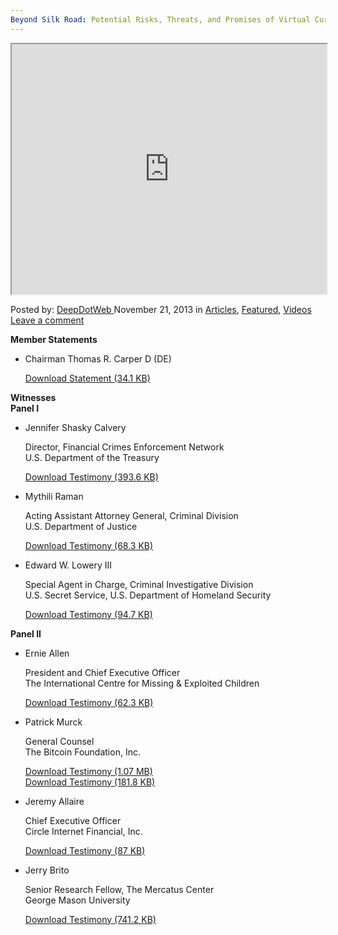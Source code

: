 ```yaml
---
Beyond Silk Road: Potential Risks, Threats, and Promises of Virtual Currencies
---
```

<article class="post-listing post-1711 post type-post status-publish format-standard has-post-thumbnail hentry category-articles category-deepdot-news category-videos tag-currencies tag-potential tag-promises tag-risks tag-road tag-silk tag-threats tag-virtual tie_video">
    <div class="single-post-video">
    <iframe src="http://www.senate.gov/isvp/?comm=govtaff&type=arch&stt=930&filename=govtaff111813&auto_play=false&poster=http%3A%2F%2Fwww%2Ehsgac%2Esenate%2Egov%2Fimages%2Fvideo%2Dposter%2Dflash%2Dfit%2Epng" width="100%" height="400"></iframe> </div>
    <div class="post-inner">
    <p class="post-meta">
    <span>Posted by: <a href="https://www.deepdotweb.com/author/admin/" title="">DeepDotWeb </a></span>
    <span>November 21, 2013</span>
    <span>in <a href="https://www.deepdotweb.com/category/articles/" rel="category tag">Articles</a>, <a href="https://www.deepdotweb.com/category/deepdot-news/" rel="category tag">Featured</a>, <a href="https://www.deepdotweb.com/category/videos/" rel="category tag">Videos</a></span>
    <span><a href="https://www.deepdotweb.com/2013/11/21/beyond-silk-road-potential-risks-threats-and-promises-of-virtual-currencies/#respond">Leave a comment</a></span>
    </p>
    <div class="clear"></div>
    <div class="entry">
    <section><strong>Member Statements</strong></p>
    <ul>
    <li>
    <div id="vcard-Thomas-R.-Carper">Chairman Thomas R. Carper D (DE)</div>
    <p><a href="http://www.hsgac.senate.gov/download/?id=a8de9c3e-c568-4d85-bd3c-1c2365695c47">Download Statement (34.1 KB)</a></li>
    </ul>
    </section>
    <p><strong>Witnesses</strong><br/>
    <strong> Panel I</strong></p>
    <ul>
    <li>
    <div>
    <p>Jennifer Shasky Calvery</p>
    <div>Director, Financial Crimes Enforcement Network</div>
    <div>U.S. Department of the Treasury</div>
    <div></div>
    </div>
    <p><a href="http://www.hsgac.senate.gov/download/?id=e92d0cf1-9df0-44d9-b25a-d734547c0c30">Download Testimony (393.6 KB)</a></li>
    <li>
    <div>
    <p>Mythili Raman</p>
    <div>Acting Assistant Attorney General, Criminal Division</div>
    <div>U.S. Department of Justice</div>
    <div></div>
    </div>
    <p><a href="http://www.hsgac.senate.gov/download/?id=ac50a1af-cc98-4b04-be13-a7522ea7a70d">Download Testimony (68.3 KB)</a></li>
    <li>
    <div>
    <p>Edward W. Lowery III</p>
    <div>Special Agent in Charge, Criminal Investigative Division</div>
    <div>U.S. Secret Service, U.S. Department of Homeland Security</div>
    <div></div>
    </div>
    <p><a href="http://www.hsgac.senate.gov/download/?id=5ce8c610-34ae-424b-b69d-52098f3edeca">Download Testimony (94.7 KB)</a></li>
    </ul>
    <p><strong>Panel II</strong></p>
    <ul>
    <li>
    <div>
    <p>Ernie Allen</p>
    <div>President and Chief Executive Officer</div>
    <div>The International Centre for Missing &amp; Exploited Children</div>
    <div></div>
    </div>
    <p><a href="http://www.hsgac.senate.gov/download/?id=872d9e33-d0e4-452c-93d6-8816c4a75c47">Download Testimony (62.3 KB)</a></li>
    <li>
    <div>
    <p>Patrick Murck</p>
    <div>General Counsel</div>
    <div>The Bitcoin Foundation, Inc.</div>
    <div></div>
    </div>
    <p><a href="http://www.hsgac.senate.gov/download/?id=4cd1ff12-312d-429f-aa41-1d77034ec5a8">Download Testimony (1.07 MB)</a><br/>
    <a href="http://www.hsgac.senate.gov/download/?id=705a1d48-e7fc-4706-b192-13790789c559">Download Testimony (181.8 KB)</a></li>
    <li>
    <div>
    <p>Jeremy Allaire</p>
    <div>Chief Executive Officer</div>
    <div>Circle Internet Financial, Inc.</div>
    <div></div>
    </div>
    <p><a href="http://www.hsgac.senate.gov/download/?id=2369099f-b70d-42e2-bee1-ed977a8c8d1c">Download Testimony (87 KB)</a></li>
    <li>
    <div>
    <p>Jerry Brito</p>
    <div>Senior Research Fellow, The Mercatus Center</div>
    <div>George Mason University</div>
    </div>
    <p><a href="http://www.hsgac.senate.gov/download/?id=0dcd748d-035a-4c0f-b695-7680adc2425d">Download Testimony (741.2 KB)</a></li>
    </ul>
    </div>
    <span style="display:none"><a href="https://www.deepdotweb.com/tag/currencies/" rel="tag">currencies</a> <a href="https://www.deepdotweb.com/tag/potential/" rel="tag">potential</a> <a href="https://www.deepdotweb.com/tag/promises/" rel="tag">promises</a> <a href="https://www.deepdotweb.com/tag/risks/" rel="tag">risks</a> <a href="https://www.deepdotweb.com/tag/road/" rel="tag">road</a> <a href="https://www.deepdotweb.com/tag/silk/" rel="tag">silk</a> <a href="https://www.deepdotweb.com/tag/threats/" rel="tag">threats</a> <a href="https://www.deepdotweb.com/tag/virtual/" rel="tag">virtual</a></span> <span style="display:none" class="updated">2013-11-21</span>
    <div style="display:none" class="vcard author" itemprop="author" itemscope itemtype="http://schema.org/Person"><strong class="fn" itemprop="name"><a href="https://www.deepdotweb.com/author/admin/" title="Posts by DeepDotWeb" rel="author">DeepDotWeb</a></strong></div>
    </div>
</article>

